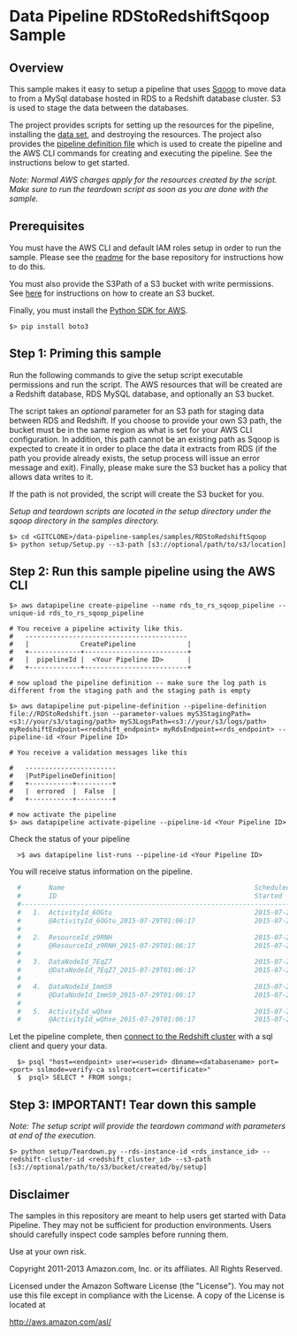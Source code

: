 # Data Pipeline RDStoRedshiftSqoop Sample

## Overview

This sample makes it easy to setup a pipeline that uses [Sqoop](http://sqoop.apache.org/) to move data to from a MySql database hosted in RDS to a Redshift database cluster. S3 is used to stage the data between the databases.

The project provides scripts for setting up the resources for the pipeline, installing the [data set](http://aws.amazon.com/datasets/6468931156960467), and destroying the resources. The project also provides the [pipeline definition file](http://docs.aws.amazon.com/datapipeline/latest/DeveloperGuide/dp-writing-pipeline-definition.html) which is used to create the pipeline and the AWS CLI commands for creating and executing the pipeline. See the instructions below to get started.

*Note: Normal AWS charges apply for the resources created by the script. Make sure to run the teardown script as soon as you are done with the sample.*

## Prerequisites

You must have the AWS CLI and default IAM roles setup in order to run the sample. Please see the [readme](https://github.com/awslabs/data-pipeline-samples) for the base repository for instructions how to do this.

You must also provide the S3Path of a S3 bucket with write permissions. See [here](http://docs.aws.amazon.com/AmazonS3/latest/UG/CreatingaBucket.html) for instructions on how to create an S3 bucket.

Finally, you must install the [Python SDK for AWS](http://boto3.readthedocs.org/en/latest/guide/quickstart.html).
```
$> pip install boto3
```

## Step 1: Priming this sample

Run the following commands to give the setup script executable permissions and run the script. The AWS resources that will be created are a Redshift database, RDS MySQL database, and optionally an S3 bucket.

The script takes an *optional* parameter for an S3 path for staging data between RDS and Redshift. If you choose to provide your own S3 path, the bucket must be in the same region as what is set for your AWS CLI configuration.  In addition, this path cannot be an existing path as Sqoop is expected to create it in order to place the data it extracts from RDS (if the path you provide already exists, the setup process will issue an error message and exit).  Finally, please make sure the S3 bucket has a policy that allows data writes to it.  

If the path is not provided, the script will create the S3 bucket for you.

*Setup and teardown scripts are located in the setup directory under the sqoop directory in the samples directory.*
```
$> cd <GITCLONE>/data-pipeline-samples/samples/RDStoRedshiftSqoop
$> python setup/Setup.py --s3-path [s3://optional/path/to/s3/location]
```

## Step 2: Run this sample pipeline using the AWS CLI

  ```
  $> aws datapipeline create-pipeline --name rds_to_rs_sqoop_pipeline --unique-id rds_to_rs_sqoop_pipeline

  # You receive a pipeline activity like this. 
  #   -----------------------------------------
  #   |             CreatePipeline             |
  #   +-------------+--------------------------+
  #   |  pipelineId |  <Your Pipeline ID>      |
  #   +-------------+--------------------------+

  # now upload the pipeline definition -- make sure the log path is different from the staging path and the staging path is empty

  $> aws datapipeline put-pipeline-definition --pipeline-definition file://RDStoRedshift.json --parameter-values myS3StagingPath=<s3://your/s3/staging/path> myS3LogsPath=<s3://your/s3/logs/path> myRedshiftEndpoint=<redshift_endpoint> myRdsEndpoint=<rds_endpoint> --pipeline-id <Your Pipeline ID> 

  # You receive a validation messages like this

  #   ----------------------- 
  #   |PutPipelineDefinition|
  #   +-----------+---------+
  #   |  errored  |  False  |
  #   +-----------+---------+

  # now activate the pipeline
  $> aws datapipeline activate-pipeline --pipeline-id <Your Pipeline ID>
```

Check the status of your pipeline 
```
  >$ aws datapipeline list-runs --pipeline-id <Your Pipeline ID>
```

You will receive status information on the pipeline.  
```sh
  #       Name                                                Scheduled Start      Status
  #       ID                                                  Started              Ended
  #---------------------------------------------------------------------------------------------------
  #   1.  ActivityId_6OGtu                                    2015-07-29T01:06:17  WAITING_ON_DEPENDENCIES
  #       @ActivityId_6OGtu_2015-07-29T01:06:17               2015-07-29T01:06:20
  #
  #   2.  ResourceId_z9RNH                                    2015-07-29T01:06:17  CREATING
  #       @ResourceId_z9RNH_2015-07-29T01:06:17               2015-07-29T01:06:20
  #
  #   3.  DataNodeId_7EqZ7                                    2015-07-29T01:06:17  WAITING_ON_DEPENDENCIES
  #       @DataNodeId_7EqZ7_2015-07-29T01:06:17               2015-07-29T01:06:22
  #
  #   4.  DataNodeId_ImmS9                                    2015-07-29T01:06:17  FINISHED
  #       @DataNodeId_ImmS9_2015-07-29T01:06:17               2015-07-29T01:06:20  2015-07-29T01:06:21
  #
  #   5.  ActivityId_wQhxe                                    2015-07-29T01:06:17  WAITING_FOR_RUNNER
  #       @ActivityId_wQhxe_2015-07-29T01:06:17               2015-07-29T01:06:20

```

Let the pipeline complete, then [connect to the Redshift cluster](http://docs.aws.amazon.com/redshift/latest/mgmt/connecting-to-cluster.html) with a sql client and query your data. 

```
  $> psql "host=<endpoint> user=<userid> dbname=<databasename> port=<port> sslmode=verify-ca sslrootcert=<certificate>"
  $  psql> SELECT * FROM songs;
```

## Step 3: IMPORTANT! Tear down this sample

*Note: The setup script will provide the teardown command with parameters at end of the execution.*

```
$> python setup/Teardown.py --rds-instance-id <rds_instance_id> --redshift-cluster-id <redshift_cluster_id> --s3-path [s3://optional/path/to/s3/bucket/created/by/setup]
```

## Disclaimer

The samples in this repository are meant to help users get started with Data Pipeline. They may not be sufficient for production environments. Users should carefully inspect code samples before running them.

Use at your own risk.

Copyright 2011-2013 Amazon.com, Inc. or its affiliates. All Rights Reserved.

Licensed under the Amazon Software License (the "License"). You may not use this file except in compliance with the License. A copy of the License is located at

http://aws.amazon.com/asl/
